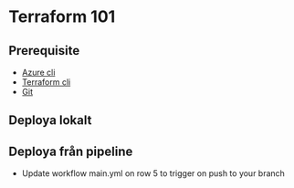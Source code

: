 # Terraform 101

## Prerequisite  

* [Azure cli](https://learn.microsoft.com/en-us/cli/azure/install-azure-cli)
* [Terraform cli](https://developer.hashicorp.com/terraform/tutorials/aws-get-started/install-cli)
* [Git](https://github.com/git-guides/install-git)

## Deploya lokalt

## Deploya från pipeline



* Update workflow main.yml on row 5 to trigger on push to your branch
